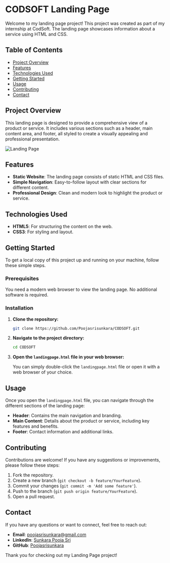 # CODSOFT Landing Page

Welcome to my landing page project! This project was created as part of my internship at CodSoft. The landing page showcases information about a service using HTML and CSS.

## Table of Contents

- [Project Overview](#project-overview)
- [Features](#features)
- [Technologies Used](#technologies-used)
- [Getting Started](#getting-started)
- [Usage](#usage)
- [Contributing](#contributing)
- [Contact](#contact)

## Project Overview

This landing page is designed to provide a comprehensive view of a product or service. It includes various sections such as a header, main content area, and footer, all styled to create a visually appealing and professional presentation.

![Landing Page](https://github.com/Poojasrisunkara/CODSOFT/assets/165466759/4ef7748c-ec16-4a2c-9b69-aefbfa0d95e8)

## Features

- **Static Website**: The landing page consists of static HTML and CSS files.
- **Simple Navigation**: Easy-to-follow layout with clear sections for different content.
- **Professional Design**: Clean and modern look to highlight the product or service.

## Technologies Used

- **HTML5**: For structuring the content on the web.
- **CSS3**: For styling and layout.

## Getting Started

To get a local copy of this project up and running on your machine, follow these simple steps.

### Prerequisites

You need a modern web browser to view the landing page. No additional software is required.

### Installation

1. **Clone the repository:**

    ```bash
    git clone https://github.com/Poojasrisunkara/CODSOFT.git
    ```

2. **Navigate to the project directory:**

    ```bash
    cd CODSOFT
    ```

3. **Open the `landingpage.html` file in your web browser:**

    You can simply double-click the `landingpage.html` file or open it with a web browser of your choice.

## Usage

Once you open the `landingpage.html` file, you can navigate through the different sections of the landing page:

- **Header**: Contains the main navigation and branding.
- **Main Content**: Details about the product or service, including key features and benefits.
- **Footer**: Contact information and additional links.

## Contributing

Contributions are welcome! If you have any suggestions or improvements, please follow these steps:

1. Fork the repository.
2. Create a new branch (`git checkout -b feature/YourFeature`).
3. Commit your changes (`git commit -m 'Add some feature'`).
4. Push to the branch (`git push origin feature/YourFeature`).
5. Open a pull request.

## Contact

If you have any questions or want to connect, feel free to reach out:

- **Email**: poojasrisunkara@gmail.com
- **LinkedIn**: [Sunkara Pooja Sri](https://www.linkedin.com/in/pooja-sri-sunkara-b93b90259/)
- **GitHub**: [Poojasrisunkara](https://github.com/Poojasrisunkara)

Thank you for checking out my Landing Page project!
